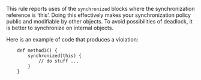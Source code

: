 This rule reports uses of the `synchronized` blocks where the
synchronization reference is ‘this’. Doing this effectively makes your
synchronization policy public and modifiable by other objects. To avoid
possibilities of deadlock, it is better to synchronize on internal
objects.

Here is an example of code that produces a violation:

        def method3() {
            synchronized(this) {
                // do stuff ...
            }
        }
